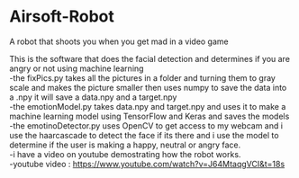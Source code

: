 # Airsoft-Robot
A robot that shoots you when you get mad in a video game

This is the software that does the facial detection and determines if you are angry or not using machine learning
<br/>
-the fixPics.py takes all the pictures in a folder and turning them to gray scale and makes the picture smaller then uses numpy to save the data into a .npy it will save a data.npy and a target.npy
<br/>
-the emotionModel.py takes data.npy and target.npy and uses it to make a machine learning model using TensorFlow and Keras and saves the models
<br/>
-the emotinoDetector.py uses OpenCV to get access to my webcam and i use the haarcascade to detect the face if its there and i use the model to determine if the user is making a happy, neutral or angry face.
<br/>
-i have a video on youtube demostrating how the robot works.
<br/>
-youtube video : https://www.youtube.com/watch?v=J64MtaqgVCI&t=18s
